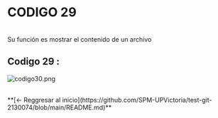 # **CODIGO 29**
<br>
Su función es mostrar el contenido de un archivo
<br>

## Codigo 29 : 
![codigo30.png](codigo30.png)


<br>
**[<- Reggresar al inicio](https://github.com/SPM-UPVictoria/test-git-2130074/blob/main/README.md)**